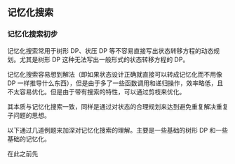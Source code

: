 ## 记忆化搜索

### 记忆化搜索初步

记忆化搜索常用于树形 DP、状压 DP 等不容易直接写出状态转移方程的动态规划。尤其是树形 DP 这种无法写出一般形式的状态转移方程的 DP。

记忆化搜索容易想到解法（即如果状态设计正确就直接可以转成记忆化而不用像 DP 一样推导什么东西），但是由于多了一些函数调用和递归操作，效率略低，且不太容易优化。但是由于带有搜索的特性，可以通过剪枝来优化。

其本质与记忆化搜索一致，同样是通过对状态的合理规划来达到避免重复解决重复子问题的思想。

以下通过几道例题来加深对记忆化搜索的理解。主要是一些基础的树形 DP 和一些基础的记忆化。

在此之前先
<!--stackedit_data:
eyJoaXN0b3J5IjpbMjc4MDg1ODg0LC0xMjIzNzMyNDY0LC0yOT
EwMjg4OTMsLTE1OTE5MDgzNTcsMTkyNTAwODQ3NiwxMjMwNjcw
MDQwLDc5MTIyMzc4MiwxNTg1NzYzODksLTE4NzExNzE1NzldfQ
==
-->